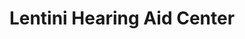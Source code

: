 ---
title: "Lentini Hearing Aid Center"
url: /kulpmont/lentini-hearing-aid-center/
shop: Hörgeräte
---
